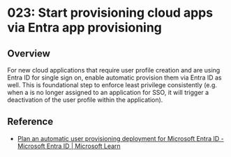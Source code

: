 # 023: Start provisioning cloud apps via Entra app provisioning

## Overview

For new cloud applications that require user profile creation and are using Entra ID for single sign on, enable automatic provision them via Entra ID as well. This is foundational step to enforce least privilege consistently (e.g. when a is no longer assigned to an application for SSO, it will trigger a deactivation of the user profile within the application).


## Reference

* [Plan an automatic user provisioning deployment for Microsoft Entra ID - Microsoft Entra ID | Microsoft Learn](https://learn.microsoft.com/en-us/entra/identity/app-provisioning/plan-auto-user-provisioning)
